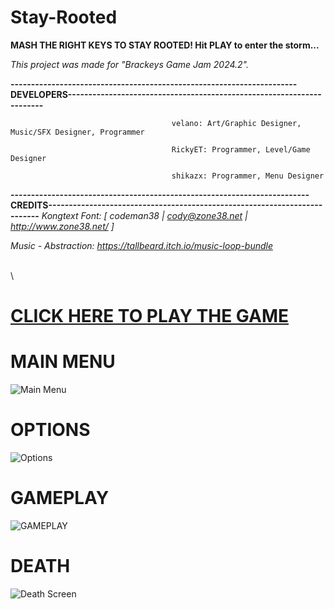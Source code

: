 # Stay-Rooted
**MASH THE RIGHT KEYS TO STAY ROOTED! Hit PLAY to enter the storm...**



_This project was made for "Brackeys Game Jam 2024.2"._



**----------------------------------------------------------------------DEVELOPERS----------------------------------------------------------------------**

                                        velano: Art/Graphic Designer, Music/SFX Designer, Programmer

                                        RickyET: Programmer, Level/Game Designer

                                        shikazx: Programmer, Menu Designer

**-------------------------------------------------------------------------CREDITS--------------------------------------------------------------------------**
_Kongtext Font: [ codeman38 | cody@zone38.net | http://www.zone38.net/ ]_

_Music - Abstraction: https://tallbeard.itch.io/music-loop-bundle_

\
\

# [CLICK HERE TO PLAY THE GAME](https://shikazx.itch.io/stay-rooted) 


# MAIN MENU
![Main Menu](https://i.imgur.com/tau4tdz.png)






# OPTIONS
![Options](https://i.imgur.com/gKxGeOi.png)






# GAMEPLAY
![GAMEPLAY](https://i.imgur.com/preHQyt.png)






# DEATH
![Death Screen](https://i.imgur.com/9JImcta.png)
